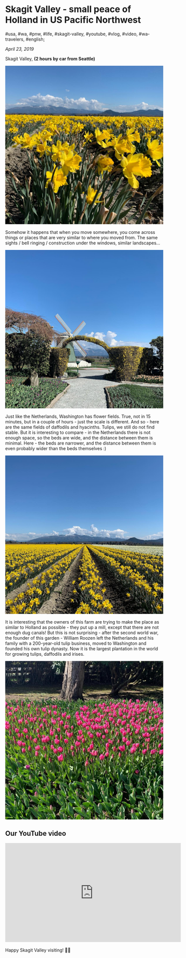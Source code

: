# Skagit Valley - small peace of Holland in US Pacific Northwest

#usa, #wa, #pnw, #life, #skagit-valley, #youtube, #vlog, #video, #wa-travelers, #english;

_April 23, 2019_

Skagit Valley, **(2 hours by car from Seattle)**

![Skagit Valley tullip field](/images/skagit-valley-small-peace-of-holland-in-us-pacific-northwest/1.jpg "Skagit Valley tullip field")

Somehow it happens that when you move somewhere, you come across things or places that are very similar to where you moved from. The same sights / bell ringing / construction under the windows, similar landscapes...

![Skagit Valley entrance](/images/skagit-valley-small-peace-of-holland-in-us-pacific-northwest/2.jpg "Skagit Valley entrance")

Just like the Netherlands, Washington has flower fields. True, not in 15 minutes, but in a couple of hours - just the scale is different. And so - here are the same fields of daffodils and hyacinths. Tulips, we still do not find stable. But it is interesting to compare - in the Netherlands there is not enough space, so the beds are wide, and the distance between them is minimal. Here - the beds are narrower, and the distance between them is even probably wider than the beds themselves :)

![Skagit Valley tullip field 2](/images/skagit-valley-small-peace-of-holland-in-us-pacific-northwest/3.jpg "Skagit Valley tullip field 2")

It is interesting that the owners of this farm are trying to make the place as similar to Holland as possible - they put up a mill, except that there are not enough dug canals! But this is not surprising - after the second world war, the founder of this garden - William Roozen left the Netherlands and his family with a 200-year-old tulip business, moved to Washington and founded his own tulip dynasty. Now it is the largest plantation in the world for growing tulips, daffodils and irises.

![Skagit Valley tullips](/images/skagit-valley-small-peace-of-holland-in-us-pacific-northwest/4.jpg "Skagit Valley tullips")

## Our YouTube video

<iframe width="560" height="315" src="https://www.youtube.com/embed/SEAWcSzhTq0" title="YouTube video player" frameborder="0" allow="accelerometer; autoplay; clipboard-write; encrypted-media; gyroscope; picture-in-picture" allowfullscreen></iframe>

Happy Skagit Valley visiting! ✌🏼
